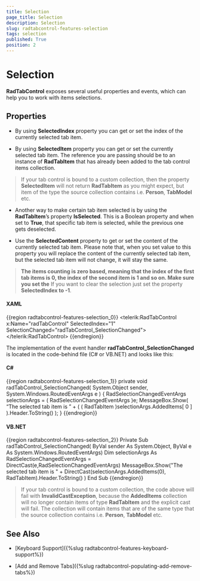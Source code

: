 ```yaml
---
title: Selection
page_title: Selection
description: Selection
slug: radtabcontrol-features-selection
tags: selection
published: True
position: 2
---
```


# Selection



__RadTabControl__ exposes several useful properties and events, which can help you to work with items selections.
        

## Properties

* By using __SelectedIndex__ property you can get or set the index of the currently selected tab item.

* By using __SelectedItem__ property you can get or set the currently selected tab item. The reference you are passing should be to an instance of __RadTabItem__ that has already been added to the tab control items collection.

>If your tab control is bound to a custom collection, then the property __SelectedItem__ will not return __RadTabItem__ as you might expect, but item of the type the source collection contains i.e. __Person__, __TabModel__ etc.

* Another way to make certain tab item selected is by using the __RadTabItem__’s property __IsSelected__. This is a Boolean property and when set to __True__, that specific tab item is selected, while the previous one gets deselected.

* Use the __SelectedContent__ property to get or set the content of the currently selected tab item. Please note that, when you set value to this property you will replace the content of the currently selected tab item, but the selected tab item will not change, it will stay the same.

>__The items counting is zero based, meaning that the index of the first tab items is 0, the index of the second item is 1 and so on. Make sure you set the__ If you want to clear the selection just set the property __SelectedIndex to -1__.

#### __XAML__

{{region radtabcontrol-features-selection_0}}
	<telerik:RadTabControl x:Name="radTabControl" SelectedIndex="1" SelectionChanged="radTabControl_SelectionChanged">
	</telerik:RadTabControl>
	{{endregion}}



The implementation of the event handler __radTabControl_SelectionChanged__ is located in the code-behind file (C# or VB.NET) and looks like this:

#### __C#__

{{region radtabcontrol-features-selection_1}}
	private void radTabControl_SelectionChanged( System.Object sender, System.Windows.RoutedEventArgs e )
	{
	    RadSelectionChangedEventArgs selectionArgs = ( RadSelectionChangedEventArgs )e;
	    MessageBox.Show( “The selected tab item is ” + ( ( RadTabItem )selectionArgs.AddedItems[ 0 ] ).Header.ToString() );
	}
	{{endregion}}



#### __VB.NET__

{{region radtabcontrol-features-selection_2}}
	Private Sub radTabControl_SelectionChanged( ByVal sender As System.Object, ByVal e As System.Windows.RoutedEventArgs)
	        Dim selectionArgs As RadSelectionChangedEventArgs = DirectCast(e,RadSelectionChangedEventArgs)
	        MessageBox.Show("The selected tab item is " + DirectCast(selectionArgs.AddedItems(0), RadTabItem).Header.ToString() )
	End Sub
	{{endregion}}



>If your tab control is bound to a custom collection, the code above will fail with __InvalidCastException__, because the __AddedItems__ collection will no longer contain items of type __RadTabItem__ and the explicit cast will fail. The collection will contain items that are of the same type that the source collection contains i.e. __Person__, __TabModel__ etc.

## See Also

 * [Keyboard Support]({%slug radtabcontrol-features-keyboard-support%})

 * [Add and Remove Tabs]({%slug radtabcontrol-populating-add-remove-tabs%})
